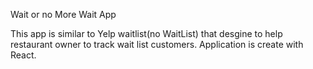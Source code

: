 Wait or no More Wait App 

This app is similar to Yelp waitlist(no WaitList) that desgine to help restaurant owner to track wait list customers. Application is create  with React.